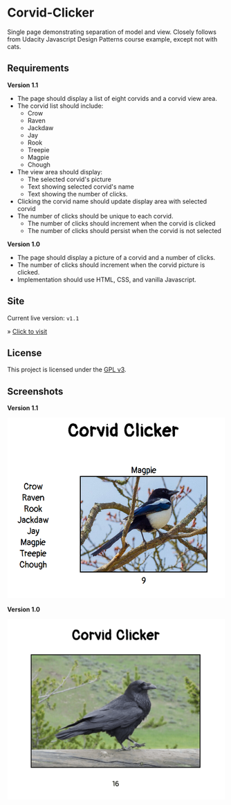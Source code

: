 # Corvid-Clicker

Single page demonstrating separation of model and view. Closely follows from Udacity Javascript Design Patterns course example, except not with cats.

## Requirements

**Version 1.1**

- The page should display a list of eight corvids and a corvid view area.
- The corvid list should include:
  - Crow
  - Raven
  - Jackdaw
  - Jay
  - Rook
  - Treepie
  - Magpie
  - Chough
- The view area should display:
  - The selected corvid's picture
  - Text showing selected corvid's name
  - Text showing the number of clicks.
- Clicking the corvid name should update display area with selected corvid
- The number of clicks should be unique to each corvid.
  - The number of clicks should increment when the corvid is clicked
  - The number of clicks should persist when the corvid is not selected 

**Version 1.0**

- The page should display a picture of a corvid and a number of clicks.
- The number of clicks should increment when the corvid picture is clicked.
- Implementation should use HTML, CSS, and vanilla Javascript.

## Site

Current live version: `v1.1`

&raquo; [Click to visit](http://wicker.github.io/corvid-clicker)

## License

This project is licensed under the [GPL v3](LICENSE).

## Screenshots

**Version 1.1**

![Version 1.1 screenshot](screenshot-v1.1.png)

**Version 1.0**

![Version 1.0 screenshot](screenshot-v1.0.png)


